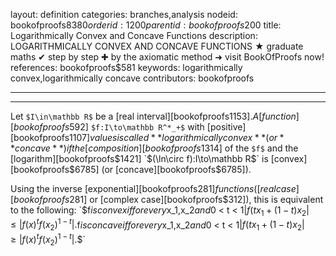 layout: definition
categories: branches,analysis
nodeid: bookofproofs$8380
orderid: 1200
parentid: bookofproofs$200
title: Logarithmically Convex and Concave Functions
description: LOGARITHMICALLY CONVEX AND CONCAVE FUNCTIONS ★ graduate maths ✔ step by step ✚ by the axiomatic method ➜ visit BookOfProofs now!
references: bookofproofs$581
keywords: logarithmically convex,logarithmically concave
contributors: bookofproofs

---


---

Let `$I\in\mathbb R$` be a [real interval][bookofproofs$1153]. A  [function][bookofproofs$592] `$f:I\to\mathbb R^*_+$` with [positive][bookofproofs$1107] values is called **logarithmically convex** (or **concave**) if the [composition][bookofproofs$1314] of the `$f$` and the  [logarithm][bookofproofs$1421] `$(\ln\circ f):I\to\mathbb R$` is [convex][bookofproofs$6785] (or [concave][bookofproofs$6785]).

Using the inverse [exponential][bookofproofs$281] functions ([real case][bookofproofs$281] or [complex case][bookofproofs$312]), this is equivalent to the following:
 `$f$` is convex if for every `$x_1,x_2$` and `$0 < t < 1$` `$$|f(tx_1+(1-t)x_2|\le |f(x)^tf(x_2)^{1-t}|.$$`  `$f$` is concave if for every `$x_1,x_2$` and `$0 < t < 1$` `$$|f(tx_1+(1-t)x_2|\ge |f(x)^tf(x_2)^{1-t}|.$$`
